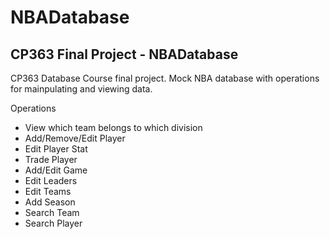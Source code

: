 # NBADatabase
## CP363 Final Project - NBADatabase

CP363 Database Course final project. Mock NBA database with operations for mainpulating and viewing data.

Operations
- View which team belongs to which division
- Add/Remove/Edit Player
- Edit Player Stat
- Trade Player
- Add/Edit Game
- Edit Leaders
- Edit Teams
- Add Season
- Search Team
- Search Player